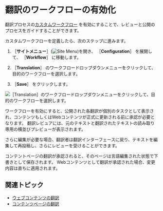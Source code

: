 # 翻訳のワークフローの有効化

翻訳プロセスの[カスタムワークフロー](../../process-automation/workflow/introduction-to-workflow.md) を有効にすることで、レビューと公開のプロセスをガイドすることができます。

カスタムワークフローを定義したら、次のステップに進みます。

1. ［**サイトメニュー**］(![Site Menu](../../images/icon-product-menu.png))を開き、 ［**Configuration**］ を展開して、 ［**Workflow**］ に移動します。

1. ［**Translation**］ のワークフロードロップダウンメニューをクリックして、目的のワークフローを選択します。

1. ［**Save**］ をクリックします。

![［Translation］のワークフロードロップダウンメニューをクリックして、目的のワークフローを選択します。](./enabling-workflows-for-translations/images/01.png)

ワークフローを有効にすると、公開された各翻訳が個別のタスクとして表示され、コンテンツもしくはWebコンテンツが正式に更新される前に承認が必要となります。 翻訳レビュアには、元のテキストと翻訳されたテキストの読み取り専用の横並びプレビューが表示されます。

さらに編集が必要な場合、翻訳者は翻訳インターフェースに戻り、テキストを編集して再投稿し、さらにレビューを受けることができます。

コンテントページの翻訳が承認されると、そのページは言語編集された状態で下書きとして保存されます。 Webコンテンツとして翻訳が承認された場合、変更内容は直ちに適用されます。

## 関連トピック

* [ウェブコンテンツの翻訳](./translating-web-content.md)
* [コンテンツページの翻訳](./translating-content-pages.md)
